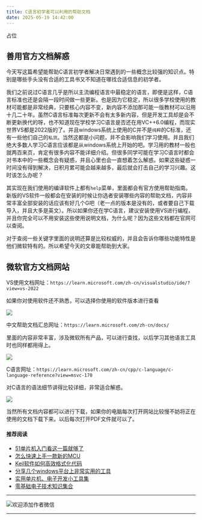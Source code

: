 ```yaml
---
title: C语言初学者可以利用的帮助文档
date: 2025-05-19 14:42:00
---
```


占位
## 善用官方文档解惑
今天写这篇希望能帮助C语言初学者解决日常遇到的一些概念比较强的知识点。特别是哪些手头没有合适的工具书又不知道在哪找合适信息的初学者。

我们之前说过C语言几乎是所以主流编程语言中最稳定的语言，即便是这样，C语言标准也还是会隔一段时间做一些更新。也是因为它稳定，所以很多学校使用的教材可能都是非常经典，只要核心内容不变，新内容不添加那可能一版教材可以沿用十几二十年。虽然C语言标准每次更新不会有太多新内容，但是开发工具却是会不断更新换代的呀，也不知道现在学校学习C语言是否还在用VC++6.0编程，而现实世界VS都是2022版的了。并且windows系统上使用的C并不是`纯粹`的C标准，还有一些他们自己的`私货`。当然这都是小问题，并不会影响我们学习使用。并且我们绝大多数人学习C语言应该都是从windows系统上开始的吧。学习用的教材一般也就两百来页，肯定有很多内容不能详细介绍。但很多同学可能在学习C语言时都会对书本中的一些概念会有疑惑，并且心里也会一直想着怎么解惑。如果这些疑惑一时间没有得到解决，日积月累可能会越来越多，最后就会打击自己的学习兴趣。这时该怎么办呢？

其实现在我们使用的编译软件上都有`help`菜单，里面都会有官方使用帮助指南。新版的VS软件一般都会在安装的时候让你选者安装哪些内容的帮助文档，内容非常丰富全部安装的话应该有好几个G吧（老一点的版本是没有的，或者要自己下载导入，并且大多是英文）。所以如果你还在学C语言，建议安装使用VS进行编程，并且你完全可以不用安装这些使用说明文档，为什么呢？因为这些文档都在官网可以查阅。

对于查阅一些关键字里面的说明还算是比较权威的，并且会告诉你哪些功能特性是他们微软特有的。所以希望今天的文章能帮助到大家。
## 微软官方文档网站
VS使用文档网址：`https://learn.microsoft.com/zh-cn/visualstudio/ide/?view=vs-2022`

如果你对使用软件还不熟悉，可以选择你使用的软件版本进行查看

![](https://files.mdnice.com/user/38598/e4965b83-8688-4ff5-bfb1-9d38f486c161.png)

中文帮助文档汇总网址：`https://learn.microsoft.com/zh-cn/docs/`

里面的内容非常丰富，涉及微软所有产品，可以进行查找，以后学习其他语言工具时也同样都用得上。

![](https://files.mdnice.com/user/38598/7cd04779-3c52-4bab-bb82-06a7c4b2b98e.png)

C语言网址：`https://learn.microsoft.com/zh-cn/cpp/c-language/c-language-reference?view=msvc-170`

对C语言的语法细节讲得比较详细，非常适合解惑。

![](https://files.mdnice.com/user/38598/51160aed-97f6-469f-811b-ee359c8c25a6.png)

当然所有文档内容都可以进行下载，如果你的电脑每次打开网站比较慢不妨将正在使用的文档下载下来。以后每次打开PDF文件就可以了。

#### 推荐阅读
- [51单片机入门看这一篇就够了](https://mp.weixin.qq.com/s?__biz=MzI1OTQ4MTg4Ng==&mid=2247485523&idx=1&sn=b7fcd1b86e2467d6f03b1a520c39bb06&chksm=ea790022dd0e893452c4994fa16d63111b16d9878c303712f695b58b7af360b7b18c1ed4b201&token=1711068967&lang=zh_CN#rd)
- [怎么快速上手一款新的MCU](https://mp.weixin.qq.com/s?__biz=MzI1OTQ4MTg4Ng==&mid=2247485581&idx=1&sn=b36e6536717774f7931c7aa93d5b237a&chksm=ea7900fcdd0e89ea0db13737720edc996fcb3fdbab3e43b4a92316240ac66d4b5a8bf9a07e78&token=466212876&lang=zh_CN#rd)
- [Keil软件如何高效格式化代码](https://mp.weixin.qq.com/s?__biz=MzI1OTQ4MTg4Ng==&mid=2247485572&idx=1&sn=17cefa35d9d660083d419a7e9b6db6f7&chksm=ea7900f5dd0e89e35b65ba26354cc69ad24f686d8e18abd34e0932567a9345e8c9ed653eee6b&token=1711068967&lang=zh_CN#rd)
- [分享几个windows平台上非常实用的工具](https://mp.weixin.qq.com/s?__biz=MzI1OTQ4MTg4Ng==&mid=2247485420&idx=2&sn=728ca4abbadf7caf51c392e7d7045cbe&chksm=ea790f9ddd0e868b9fa162c80db1876199845f387bbe851c8d38a4e8412329ae635916c13cfb&token=1711068967&lang=zh_CN#rd)
- [实用单片机、电子开发小工具集](https://mp.weixin.qq.com/s?__biz=MzI1OTQ4MTg4Ng==&mid=2247485606&idx=1&sn=2b433faa2e436fc762dc538c9cf3fe14&chksm=ea7900d7dd0e89c169f8948ff3d423016c8f51f1c914eb7b0d20cba8145b9ffa54815915d67b&token=1580674001&lang=zh_CN#rd)
- [零基础电子技术知识集合](https://mp.weixin.qq.com/s?__biz=MzI1OTQ4MTg4Ng==&mid=2247485689&idx=4&sn=211c2d0871a19c5e92cdf0c34f01d96b&chksm=ea790088dd0e899e3042a649a346bc98e94189d1fd18da2b954a7ddb781582dc2d0a82e07f4d&token=970763775&lang=zh_CN#rd)
----
![欢迎添加作者微信](https://files.mdnice.com/user/38598/37e7b97e-a5c7-44d1-9e48-bbe22ab3141d.jpg)

----

